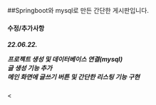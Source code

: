 ##Springboot와 mysql로 만든 간단한 게시판입니다.

<h4>수정/추가사항<h4>
  <h5>22.06.22.</br>
  <p>프로젝트 생성 및 데이터베이스 연결(mysql)<br/>
  글 생성 기능 추가<br/>
  메인 화면에 글쓰기 버튼 및 간단한 리스팅 기능 구현</p></h5>
  

  <
  
  
